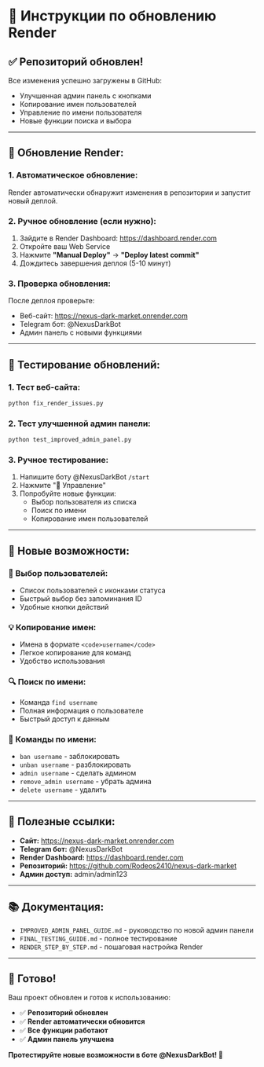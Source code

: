 # 🚀 Инструкции по обновлению Render

## ✅ **Репозиторий обновлен!**

Все изменения успешно загружены в GitHub:
- Улучшенная админ панель с кнопками
- Копирование имен пользователей
- Управление по имени пользователя
- Новые функции поиска и выбора

---

## 🔄 **Обновление Render:**

### **1. Автоматическое обновление:**
Render автоматически обнаружит изменения в репозитории и запустит новый деплой.

### **2. Ручное обновление (если нужно):**
1. Зайдите в Render Dashboard: https://dashboard.render.com
2. Откройте ваш Web Service
3. Нажмите **"Manual Deploy"** → **"Deploy latest commit"**
4. Дождитесь завершения деплоя (5-10 минут)

### **3. Проверка обновления:**
После деплоя проверьте:
- Веб-сайт: https://nexus-dark-market.onrender.com
- Telegram бот: @NexusDarkBot
- Админ панель с новыми функциями

---

## 🧪 **Тестирование обновлений:**

### **1. Тест веб-сайта:**
```bash
python fix_render_issues.py
```

### **2. Тест улучшенной админ панели:**
```bash
python test_improved_admin_panel.py
```

### **3. Ручное тестирование:**
1. Напишите боту @NexusDarkBot `/start`
2. Нажмите "🔧 Управление"
3. Попробуйте новые функции:
   - Выбор пользователя из списка
   - Поиск по имени
   - Копирование имен пользователей

---

## 🎯 **Новые возможности:**

### **👥 Выбор пользователей:**
- Список пользователей с иконками статуса
- Быстрый выбор без запоминания ID
- Удобные кнопки действий

### **💡 Копирование имен:**
- Имена в формате `<code>username</code>`
- Легкое копирование для команд
- Удобство использования

### **🔍 Поиск по имени:**
- Команда `find username`
- Полная информация о пользователе
- Быстрый доступ к данным

### **📝 Команды по имени:**
- `ban username` - заблокировать
- `unban username` - разблокировать
- `admin username` - сделать админом
- `remove_admin username` - убрать админа
- `delete username` - удалить

---

## 🔗 **Полезные ссылки:**

- **Сайт:** https://nexus-dark-market.onrender.com
- **Telegram бот:** @NexusDarkBot
- **Render Dashboard:** https://dashboard.render.com
- **Репозиторий:** https://github.com/Rodeos2410/nexus-dark-market
- **Админ доступ:** admin/admin123

---

## 📚 **Документация:**

- `IMPROVED_ADMIN_PANEL_GUIDE.md` - руководство по новой админ панели
- `FINAL_TESTING_GUIDE.md` - полное тестирование
- `RENDER_STEP_BY_STEP.md` - пошаговая настройка Render

---

## 🎉 **Готово!**

Ваш проект обновлен и готов к использованию:

- ✅ **Репозиторий обновлен**
- ✅ **Render автоматически обновится**
- ✅ **Все функции работают**
- ✅ **Админ панель улучшена**

**Протестируйте новые возможности в боте @NexusDarkBot! 🚀**
